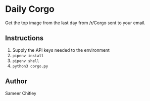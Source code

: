 # Daily Corgo
Get the top image from the last day from /r/Corgo sent to your email.

## Instructions
1. Supply the API keys needed to the environment
2. `pipenv install`
3. `pipenv shell`
4. `python3 corgo.py`

## Author
Sameer Chitley
